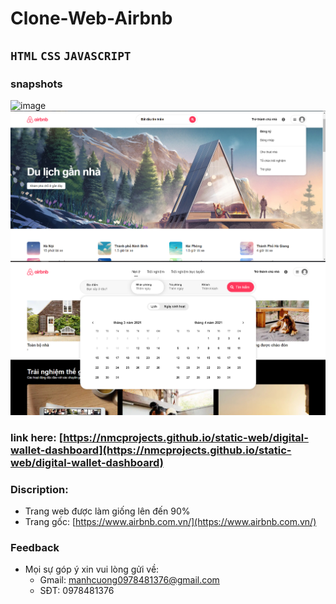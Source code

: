 # Clone-Web-Airbnb
## `HTML` `CSS` `JAVASCRIPT`
### snapshots
![image](snapshot/full-page.png)
![image](snapshot/top.PNG)
![image](snapshot/header-click.PNG)

### link here: [https://nmcprojects.github.io/static-web/digital-wallet-dashboard](https://nmcprojects.github.io/static-web/digital-wallet-dashboard)
### Discription:
  - Trang web được làm giống lên đến 90%
  - Trang gốc: [https://www.airbnb.com.vn/](https://www.airbnb.com.vn/)

### Feedback 
  - Mọi sự góp ý xin vui lòng gửi về:
    + Gmail: manhcuong0978481376@gmail.com
    + SĐT: 0978481376  

